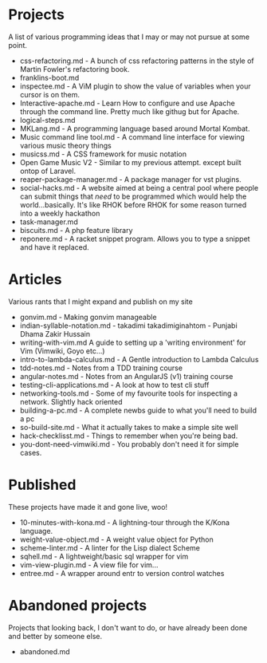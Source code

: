 # Projects

A list of various programming ideas that I may or may not pursue at some point.

- css-refactoring.md - A bunch of css refactoring patterns in the style of Martin Fowler's refactoring book.
- franklins-boot.md
- inspectee.md - A ViM plugin to show the value of variables when your cursor is on them.
- Interactive-apache.md - Learn How to configure and use Apache through the command line.  Pretty much like githug but for Apache.
- logical-steps.md
- MKLang.md - A programming language based around Mortal Kombat.
- Music command line tool.md - A command line interface for viewing various music theory things
- musicss.md - A CSS framework for music notation
- Open Game Music V2 - Similar to my previous attempt. except built ontop of Laravel.
- reaper-package-manager.md - A package manager for vst plugins.
- social-hacks.md - A website aimed at being a central pool where people can submit things that *need* to be programmed which would help the world...basically. It's like RHOK before RHOK for some reason turned into a weekly hackathon
- task-manager.md
- biscuits.md - A php feature library   
- reponere.md - A racket snippet program. Allows you to type a snippet and have it replaced.

# Articles

Various rants that I might expand and publish on my site

- gonvim.md - Making gonvim manageable
- indian-syllable-notation.md - takadimi takadimiginahtom - Punjabi Dhama Zakir Hussain
- writing-with-vim.md A guide to setting up a 'writing environment' for Vim (Vimwiki, Goyo etc...)
- intro-to-lambda-calculus.md - A Gentle introduction to Lambda Calculus
- tdd-notes.md - Notes from a TDD training course
- angular-notes.md - Notes from an AngularJS (v1) training course
- testing-cli-applications.md - A look at how to test cli stuff
- networking-tools.md - Some of my favourite tools for inspecting a network. Slightly hack oriented
- building-a-pc.md - A complete newbs guide to what you'll need to build a pc
- so-build-site.md - What it actually takes to make a simple site well
- hack-checklisst.md - Things to remember when you're being bad.
- you-dont-need-vimwiki.md - You probably don't need it for simple cases.

# Published

These projects have made it and gone live, woo!

- 10-minutes-with-kona.md - A lightning-tour through the K/Kona language.
- weight-value-object.md - A weight value object for Python
- scheme-linter.md - A linter for the Lisp dialect Scheme
- sqhell.md - A lightweight/basic sql wrapper for vim
- vim-view-plugin.md - A view file for vim...
- entree.md - A wrapper around entr to version control watches



# Abandoned projects

Projects that looking back, I don't want to do, or have already been done and better by someone else.

- abandoned.md
